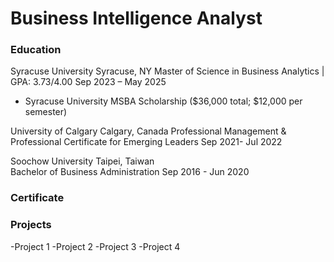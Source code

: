 # Business Intelligence Analyst

### Education
Syracuse University	Syracuse, NY
Master of Science in Business Analytics | GPA: 3.73/4.00 	Sep 2023 – May 2025
-	Syracuse University MSBA Scholarship ($36,000 total; $12,000 per semester)

University of Calgary 	Calgary, Canada
Professional Management & Professional Certificate for Emerging Leaders	Sep 2021- Jul 2022

Soochow University	Taipei, Taiwan                                                                                                 
Bachelor of Business Administration 	Sep 2016 - Jun 2020

### Certificate


### Projects
-Project 1
-Project 2
-Project 3
-Project 4

